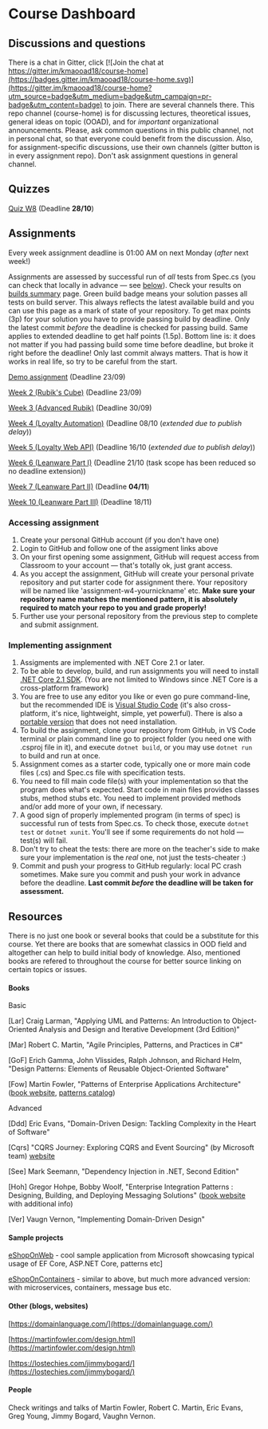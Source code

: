 # Course Dashboard


## Discussions and questions

There is a chat in Gitter, click [![Join the chat at https://gitter.im/kmaooad18/course-home](https://badges.gitter.im/kmaooad18/course-home.svg)](https://gitter.im/kmaooad18/course-home?utm_source=badge&utm_medium=badge&utm_campaign=pr-badge&utm_content=badge) to join. There are several channels there. This repo channel (course-home) is for discussing lectures, theoretical issues, general ideas on topic (OOAD), and for _important_ organizational announcements. Please, ask common questions in this public channel, not in personal chat, so that everyone could benefit from the discussion. Also, for assignment-specific discussions, use their own channels (gitter button is in every assignment repo). Don't ask assignment questions in general channel.

## Quizzes

[Quiz W8](https://classroom.github.com/a/ugmQq7cC) (Deadline **28/10**)



## Assignments

Every week assignment deadline is 01:00 AM on next Monday (_after_ next week!)

Assignments are assessed by successful run of _all_ tests from Spec.cs (you can check that locally in advance — see [below](#implementing-assignment)). Check your results on [builds summary](/builds.md) page. Green build badge means your solution passes all tests on build server. This always reflects the latest available build and you can use this page as a mark of state of your repository. To get max points (3p) for your solution you have to provide passing build by deadline. Only the latest commit _before_ the deadline is checked for passing build. Same applies to extended deadline to get half points (1.5p). Bottom line is: it does not matter if you had passing build some time before deadline, but broke it right before the deadline! Only last commit always matters. That is how it works in real life, so try to be careful from the start. 

[Demo assignment](https://classroom.github.com/a/Y6I_OfSu) (Deadline 23/09)

[Week 2 (Rubik's Cube)](https://classroom.github.com/a/pqvBgp3I) (Deadline 23/09)

[Week 3 (Advanced Rubik)](https://classroom.github.com/a/QAb4Y9fA) (Deadline 30/09)

[Week 4 (Loyalty Automation)](https://classroom.github.com/a/Y2h_ubKJ) (Deadline 08/10 (_extended due to publish delay_))

[Week 5 (Loyalty Web API)](https://classroom.github.com/a/1DIYLdCn) (Deadline 16/10 (_extended due to publish delay_))

[Week 6 (Leanware Part I)](https://classroom.github.com/a/9qtWZDVy) (Deadline 21/10 (task scope has been reduced so no deadline extension))

[Week 7 (Leanware Part II)](https://classroom.github.com/a/AJPiVQAs) (Deadline **04/11**)

[Week 10 (Leanware Part III)](https://classroom.github.com/a/mY7LT_CO) (Deadline 18/11)


### Accessing assignment

1. Create your personal GitHub account (if you don't have one)
2. Login to GitHub and follow one of the assigment links above
3. On your first opening some assignment, GitHub will request access from Classroom to your account — that's totally ok, just grant access.
4. As you accept the assignment, GitHub will create your personal private repository and put starter code for assignment there. Your repository will be named like 'assignment-w4-yournickname' etc. **Make sure your repository name matches the mentioned pattern, it is absolutely required to match your repo to you and grade properly!**
5. Further use your personal repository from the previous step to complete and submit assignment.

### Implementing assignment

1. Assigments are implemented with .NET Core 2.1 or later. 
2. To be able to develop, build, and run assignments you will need to install [.NET Core 2.1 SDK](https://www.microsoft.com/net/download/dotnet-core/2.1). (You are not limited to Windows since .NET Core is a cross-platform framework)
3. You are free to use any editor you like or even go pure command-line, but the recommended IDE is [Visual Studio Code](https://code.visualstudio.com/download) (it's also cross-platform, it's nice, lightweight, simple, yet powerful). There is also a [portable version](https://code.visualstudio.com/docs/editor/portable) that does not need installation.
4. To build the assignment, clone your repository from GitHub, in VS Code terminal or plain command line go to project folder (you need one with .csproj file in it), and execute `dotnet build`, or you may use `dotnet run` to build and run at once.
5. Assignment comes as a starter code, typically one or more main code files (.cs) and Spec.cs file with specification tests.
6. You need to fill main code file(s) with your implementation so that the program does what's expected. Start code in main files provides classes stubs, method stubs etc. You need to implement provided methods and/or add more of your own, if necessary.
7. A good sign of properly implemented program (in terms of spec) is successful run of tests from Spec.cs. To check those, execute `dotnet test` or `dotnet xunit`. You'll see if some requirements do not hold — test(s) will fail.
8. Don't try to cheat the tests: there are more on the teacher's side to make sure your implementation is the _real_ one, not just the tests-cheater :)
9. Commit and push your progress to GitHub regularly: local PC crash sometimes. Make sure you commit and push your work in advance before the deadline. **Last commit _before_ the deadline will be taken for assessment.**


## Resources

There is no just one book or several books that could be a substitute for this course. Yet there are books that are somewhat classics in OOD field and altogether can help to build initial body of knowledge. Also, mentioned books are refered to throughout the course for better source linking on certain topics or issues.

#### Books

Basic

[Lar] Craig Larman, "Applying UML and Patterns: An Introduction to Object-Oriented Analysis and Design and Iterative Development (3rd Edition)"

[Mar] Robert C. Martin, "Agile Principles, Patterns, and Practices in C#"

[GoF] Erich Gamma, John Vlissides, Ralph Johnson, and Richard Helm, "Design Patterns: Elements of Reusable Object-Oriented Software"

[Fow] Martin Fowler, "Patterns of Enterprise Applications Architecture" ([book website](https://www.martinfowler.com/books/eaa.html), [patterns catalog](https://martinfowler.com/eaaCatalog/))


Advanced

[Ddd] Eric Evans, "Domain-Driven Design: Tackling Complexity in the Heart of Software"

[Cqrs] "CQRS Journey: Exploring CQRS and Event Sourcing" (by Microsoft team) [website](https://docs.microsoft.com/en-us/previous-versions/msp-n-p/jj554200(v=pandp.10))

[See] Mark Seemann, "Dependency Injection in .NET, Second Edition"

[Hoh] Gregor Hohpe, Bobby Woolf, "Enterprise Integration Patterns : Designing, Building, and Deploying Messaging Solutions" ([book website](https://www.enterpriseintegrationpatterns.com/) with additional info)

[Ver] Vaugn Vernon, "Implementing Domain-Driven Design"


#### Sample projects

[eShopOnWeb](https://github.com/dotnet-architecture/eShopOnWeb) - cool sample application from Microsoft showcasing typical usage of EF Core, ASP.NET Core, patterns etc]

[eShopOnContainers](https://github.com/dotnet-architecture/eShopOnContainers) - similar to above, but much more advanced version: with microservices, containers, message bus etc.


#### Other (blogs, websites)

[https://domainlanguage.com/](https://domainlanguage.com/)

[https://martinfowler.com/design.html](https://martinfowler.com/design.html)

[https://lostechies.com/jimmybogard/](https://lostechies.com/jimmybogard/)


#### People

Check writings and talks of Martin Fowler, Robert C. Martin, Eric Evans, Greg Young, Jimmy Bogard, Vaughn Vernon.


